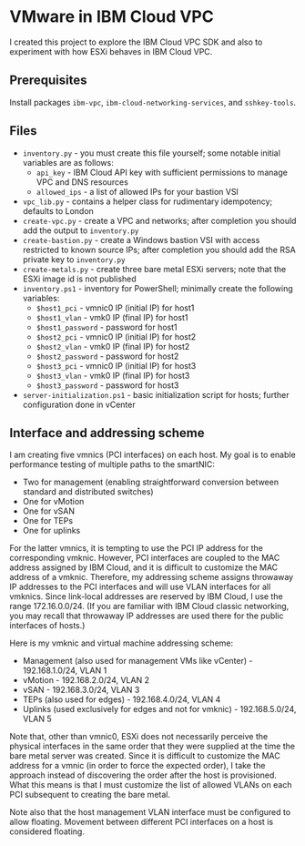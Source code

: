 # VMware in IBM Cloud VPC

I created this project to explore the IBM Cloud VPC SDK and also to experiment with how ESXi behaves in IBM Cloud VPC.

## Prerequisites
Install packages `ibm-vpc`, `ibm-cloud-networking-services`, and `sshkey-tools`.

## Files
- `inventory.py` - you must create this file yourself; some notable initial variables are as follows:
  - `api_key` - IBM Cloud API key with sufficient permissions to manage VPC and DNS resources
  - `allowed_ips` - a list of allowed IPs for your bastion VSI
- `vpc_lib.py` - contains a helper class for rudimentary idempotency; defaults to London
- `create-vpc.py` - create a VPC and networks; after completion you should add the output to `inventory.py`
- `create-bastion.py` - create a Windows bastion VSI with access restricted to known source IPs; after completion you should add the RSA private key to `inventory.py`
- `create-metals.py` - create three bare metal ESXi servers; note that the ESXi image id is not published
- `inventory.ps1` - inventory for PowerShell; minimally create the following variables:
  - `$host1_pci` - vmnic0 IP (initial IP) for host1
  - `$host1_vlan` - vmk0 IP (final IP) for host1
  - `$host1_password` - password for host1
  - `$host2_pci` - vmnic0 IP (initial IP) for host2
  - `$host2_vlan` - vmk0 IP (final IP) for host2
  - `$host2_password` - password for host2
  - `$host3_pci` - vmnic0 IP (initial IP) for host3
  - `$host3_vlan` - vmk0 IP (final IP) for host3
  - `$host3_password` - password for host3
- `server-initialization.ps1` - basic initialization script for hosts; further configuration done in vCenter

## Interface and addressing scheme

I am creating five vmnics (PCI interfaces) on each host. My goal is to enable performance testing of multiple paths to the smartNIC:

- Two for management (enabling straightforward conversion between standard and distributed switches)
- One for vMotion
- One for vSAN
- One for TEPs
- One for uplinks

For the latter vmnics, it is tempting to use the PCI IP address for the corresponding vmknic. However, PCI interfaces are coupled to the MAC address assigned by IBM Cloud, and it is difficult to customize the MAC address of a vmknic. Therefore, my addressing scheme assigns throwaway IP addresses to the PCI interfaces and will use VLAN interfaces for all vmknics. Since link-local addresses are reserved by IBM Cloud, I use the range 172.16.0.0/24. (If you are familiar with IBM Cloud classic networking, you may recall that throwaway IP addresses are used there for the public interfaces of hosts.)

Here is my vmknic and virtual machine addressing scheme:

- Management (also used for management VMs like vCenter) - 192.168.1.0/24, VLAN 1
- vMotion - 192.168.2.0/24, VLAN 2
- vSAN - 192.168.3.0/24, VLAN 3
- TEPs (also used for edges) - 192.168.4.0/24, VLAN 4
- Uplinks (used exclusively for edges and not for vmknic) - 192.168.5.0/24, VLAN 5

Note that, other than vmnic0, ESXi does not necessarily perceive the physical interfaces in the same order that they were supplied at the time the bare metal server was created. Since it is difficult to customize the MAC address for a vmnic (in order to force the expected order), I take the approach instead of discovering the order after the host is provisioned. What this means is that I must customize the list of allowed VLANs on each PCI subsequent to creating the bare metal.

Note also that the host management VLAN interface must be configured to allow floating. Movement between different PCI interfaces on a host is considered floating.

